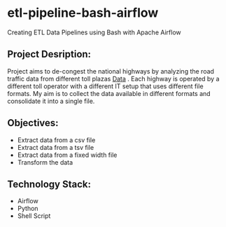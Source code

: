 # etl-pipeline-bash-airflow
Creating ETL Data Pipelines using Bash with Apache Airflow

## Project Desription:

Project  aims to de-congest the national highways by analyzing the road traffic data from different toll plazas [Data](https://github.com/wafemi999/etl-pipeline-bash-airflow/tree/main/tolldata)
. Each highway is operated by a different toll operator with a different IT setup that uses different file formats. My aim is to collect the  data available in different formats and consolidate it into a single file.

## Objectives:
* Extract data from a csv file
* Extract data from a tsv file
* Extract data from a fixed width file
* Transform the data 

 ## Technology Stack:

* Airflow
* Python
* Shell Script



